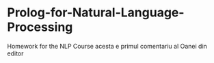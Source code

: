 # Prolog-for-Natural-Language-Processing
Homework for the NLP Course
acesta e primul comentariu al Oanei din editor
